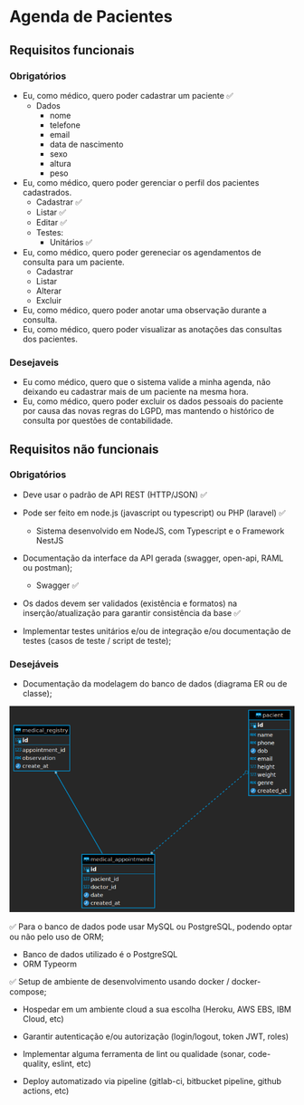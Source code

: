 # Agenda de Pacientes

## Requisitos funcionais

### Obrigatórios

- Eu, como médico, quero poder cadastrar um paciente ✅
  - Dados
    - nome
    - telefone
    - email
    - data de nascimento
    - sexo
    - altura
    - peso
- Eu, como médico, quero poder gerenciar o perfil dos pacientes cadastrados.
  - Cadastrar ✅
  - Listar ✅
  - Editar ✅
  - Testes:
    - Unitários ✅
- Eu, como médico, quero poder gereneciar os agendamentos de consulta para um
  paciente.
  - Cadastrar
  - Listar
  - Alterar
  - Excluir
- Eu, como médico, quero poder anotar uma observação durante a consulta.
- Eu, como médico, quero poder visualizar as anotações das consultas dos pacientes.

### Desejaveis

- Eu como médico, quero que o sistema valide a minha agenda, não deixando eu
  cadastrar mais de um paciente na mesma hora.
- Eu, como médico, quero poder excluir os dados pessoais do paciente por causa das
  novas regras do LGPD, mas mantendo o histórico de consulta por questões de
  contabilidade.

## Requisitos não funcionais

### Obrigatórios

- Deve usar o padrão de API REST (HTTP/JSON) ✅

- Pode ser feito em node.js (javascript ou typescript) ou PHP (laravel) ✅

  - Sistema desenvolvido em NodeJS, com Typescript e o Framework NestJS

- Documentação da interface da API gerada (swagger, open-api, RAML ou postman);

  - Swagger ✅

- Os dados devem ser validados (existência e formatos) na inserção/atualização para
  garantir consistência da base ✅
- Implementar testes unitários e/ou de integração e/ou documentação de testes (casos
  de teste / script de teste);

### Desejáveis

- Documentação da modelagem do banco de dados (diagrama ER ou de classe);
<p align="center">
    <img width="650" src="./database/database-der.png" alt="Database EDR Diagram">
</p>

✅ Para o banco de dados pode usar MySQL ou PostgreSQL, podendo optar ou não
pelo uso de ORM;

- Banco de dados utilizado é o PostgreSQL
- ORM Typeorm

✅ Setup de ambiente de desenvolvimento usando docker / docker-compose;

- Hospedar em um ambiente cloud a sua escolha (Heroku, AWS EBS, IBM Cloud, etc)

- Garantir autenticação e/ou autorização (login/logout, token JWT, roles)

- Implementar alguma ferramenta de lint ou qualidade (sonar, code-quality, eslint, etc)

- Deploy automatizado via pipeline (gitlab-ci, bitbucket pipeline, github actions, etc)

